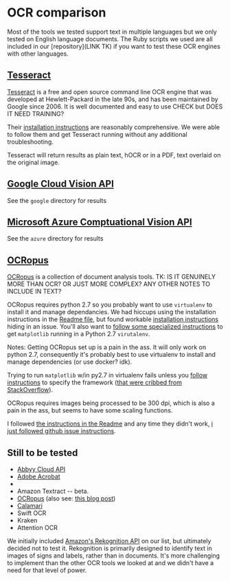 # OCR comparison

Most of the tools we tested support text in multiple languages but we only tested on English language documents. The Ruby scripts we used are all included in our [repository](LINK TK) if you want to test these OCR engines with other languages.

## [Tesseract](https://github.com/tesseract-ocr/tesseract)

[Tesseract](https://github.com/tesseract-ocr/tesseract) is a free and open source command line OCR engine that was developed at Hewlett-Packard in the late 90s, and has been maintained by Google since 2006. It is well documented and easy to use CHECK but DOES IT NEED TRAINING?

Their [installation instructions](https://github.com/tesseract-ocr/tesseract/wiki) are reasonably comprehensive. We were able to follow them and get Tesseract running without any additional troubleshooting.

Tesseract will return results as plain text, hOCR or in a PDF, text overlaid on the original image.

## [Google Cloud Vision API][GCP_Vision]

See the `google` directory for results

[GCP_Vision]: https://cloud.google.com/vision/

## [Microsoft Azure Comptuational Vision API][Azure_Vision]

[Azure_Vision]: https://azure.microsoft.com/en-us/services/cognitive-services/computer-vision/

See the `azure` directory for results

## [OCRopus][OCRopus_github]

[OCRopus](https://github.com/tmbdev/ocropy) is a collection of document analysis tools. TK: IS IT GENUINELY MORE THAN OCR? OR JUST MORE COMPLEX? ANY OTHER NOTES TO INCLUDE IN TEXT?

OCRopus requires python 2.7 so you probably want to use `virtualenv` to install it and manage dependancies. We had hiccups using the installation instructions in the [Readme file](https://github.com/tmbdev/ocropy#running), but found workable [installation instructions](https://github.com/tmbdev/ocropy/issues/241) hiding in an issue. You'll also want to [follow some specialized instructions](https://markhneedham.com/blog/2018/05/04/python-runtime-error-osx-matplotlib-not-installed-as-framework-mac/) to get `matplotlib` running in a Python 2.7 `virutalenv`.




Notes:
Getting OCRopus set up is a pain in the ass.  It will only work on python 2.7, consequently it's probably best to use virtualenv to install and manage dependencies (or use docker? idk).

Trying to run `matplotlib` w/in py2.7 in virtualenv fails unless you [follow instructions](https://markhneedham.com/blog/2018/05/04/python-runtime-error-osx-matplotlib-not-installed-as-framework-mac/) to specify the framework ([that were cribbed from StackOverflow](https://stackoverflow.com/questions/34977388/matplotlib-runtimeerror-python-is-not-installed-as-a-framework)).

OCRopus requires images being processed to be 300 dpi, which is also a pain in the ass, but seems to have some scaling functions.

I followed [the instructions in the Readme](https://github.com/tmbdev/ocropy#running) and any time they didn't work, [i just followed github issue instructions](https://github.com/tmbdev/ocropy/issues/241).


[OCRopus_github]: https://github.com/tmbdev/ocropy

## Still to be tested

* [Abbyy Cloud API](https://www.ocrsdk.com/)
* [Adobe Acrobat](https://acrobat.adobe.com/us/en/acrobat/how-to/ocr-software-convert-pdf-to-text.html)
*
* Amazon Textract -- beta.
* [OCRopus](https://github.com/tmbdev/ocropy) (also see: [this blog post](https://www.danvk.org/2015/01/09/extracting-text-from-an-image-using-ocropus.html))
* [Calamari]()
* Swift OCR
* Kraken
* Attention OCR

We initially included [Amazon's Rekognition API](https://aws.amazon.com/rekognition/) on our list, but ultimately decided not to test it. Rekognition is primarily designed to identify text in images of signs and labels, rather than in documents. It's more challenging to implement than the other OCR tools we looked at and we didn't have a need for that level of power.
